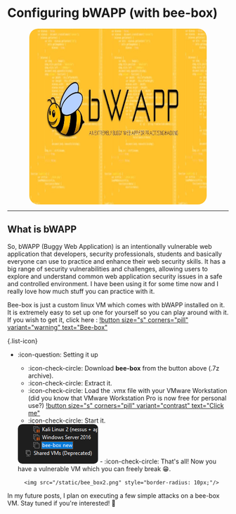 # Configuring bWAPP (with bee-box)

<img src="/static/bwapp.jpg" style="border-radius: 20px; width: 80%; height: 400px; display: block; margin: auto;"/>

---

## What is bWAPP

So, bWAPP (Buggy Web Application) is an intentionally vulnerable web application that developers, security professionals, students and basically everyone can use to practice and enhance their web security skills. It has a big range of security vulnerabilities and challenges, allowing users to explore and understand common web application security issues in a safe and controlled environment. I have been using it for some time now and I really love how much stuff you can practice with it.

Bee-box is just a custom linux VM which comes with bWAPP installed on it. It is extremely easy to set up one for yourself so you can play around with it. If you wish to get it, click here : [!button size="s" corners="pill" variant="warning" text="Bee-box"](https://sourceforge.net/projects/bwapp/files/bee-box/) 


{.list-icon}
- :icon-question: Setting it up
    - :icon-check-circle: Download **bee-box** from the button above (.7z archive).
    - :icon-check-circle: Extract it.
    - :icon-check-circle: Load the .vmx file with your VMware Workstation (did you know that VMware Workstation Pro is now free for personal use?) [!button size="s" corners="pill" variant="contrast" text="Click me"](https://blogs.vmware.com/workstation/2024/05/vmware-workstation-pro-now-available-free-for-personal-use.html) 
    - :icon-check-circle: Start it.
    <img src="/static/bee_box.png" style="border-radius: 10px;"/>
    - :icon-check-circle: That's all! Now you have a vulnerable VM which you can freely break 😁.

        <img src="/static/bee_box2.png" style="border-radius: 10px;"/>

In my future posts, I plan on executing a few simple attacks on a bee-box VM. Stay tuned if you're interested! 👀